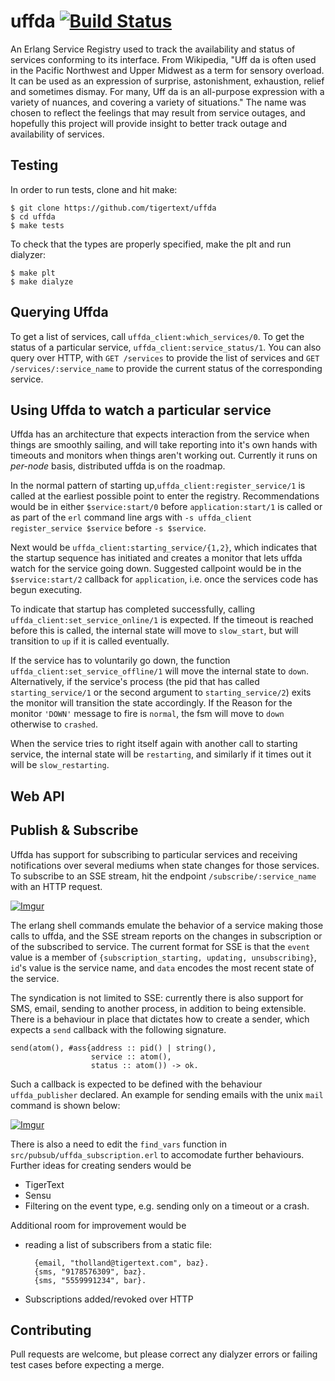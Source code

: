 uffda [![Build Status](https://travis-ci.org/tigertext/uffda.svg)](https://travis-ci.org/tigertext/uffda)
=======================================================================================================

An Erlang Service Registry used to track the availability and status of
services conforming to its interface.  From Wikipedia, "Uff da is often used in
the Pacific Northwest and Upper Midwest as a term for sensory overload. It can
be used as an expression of surprise, astonishment, exhaustion, relief and
sometimes dismay. For many, Uff da is an all-purpose expression with a variety
of nuances, and covering a variety of situations." The name was chosen to
reflect the feelings that may result from service outages, and hopefully this
project will provide insight to better track outage and availability of services.

Testing
-------
In order to run tests, clone and hit make:

    $ git clone https://github.com/tigertext/uffda
    $ cd uffda
    $ make tests

To check that the types are properly specified, make the plt and run dialyzer:

    $ make plt
    $ make dialyze

Querying Uffda
--------------
To get a list of services, call `uffda_client:which_services/0`. To get the
status of a particular service, `uffda_client:service_status/1`. You can also
query over HTTP, with `GET /services` to provide the list of services and `GET
/services/:service_name` to provide the current status of the corresponding
service.

Using Uffda to watch a particular service
-----------------------------------
Uffda has an architecture that expects interaction from the service when things
are smoothly sailing, and will take reporting into it's own hands with timeouts
and monitors when things aren't working out. Currently it runs on *per-node*
basis, distributed uffda is on the roadmap.

In the normal pattern of starting up,`uffda_client:register_service/1` is
called at the earliest possible point to enter the registry. Recommendations
would be in either `$service:start/0` before `application:start/1` is called or
as part of the `erl` command line args with `-s uffda_client register_service
$service` before `-s $service`.

Next would be `uffda_client:starting_service/{1,2}`, which indicates that the
startup sequence has initiated and creates a monitor that lets uffda watch for
the service going down.  Suggested callpoint would be in the `$service:start/2`
callback for `application`, i.e. once the services code has begun executing.

To indicate that startup has completed successfully, calling
`uffda_client:set_service_online/1` is expected. If the timeout is reached
before this is called, the internal state will move to `slow_start`, but will
transition to `up` if it is called eventually.

If the service has to voluntarily go down, the function
`uffda_client:set_service_offline/1` will move the internal state to `down`.
Alternatively, if the service's process (the pid that has called
`starting_service/1` or the second argument to `starting_service/2`) exits the
monitor will transition the state accordingly. If the Reason for the monitor
`'DOWN'` message to fire is `normal`, the fsm will move to `down` otherwise to
`crashed`.

When the service tries to right itself again with another call to starting
service, the internal state will be `restarting`, and similarly if it times out
it will be `slow_restarting`.

Web API
-------


Publish & Subscribe
-------------------
Uffda has support for subscribing to particular services and receiving
notifications over several mediums when state changes for those services. To
subscribe to an SSE stream, hit the endpoint `/subscribe/:service_name` with an
HTTP request.

[![Imgur](http://i.imgur.com/VR2al8I.png)](http://i.imgur.com/VR2al8I)

The erlang shell commands emulate the behavior of a service making those calls
to uffda, and the SSE stream reports on the changes in subscription or of the
subscribed to service. The current format for SSE is that the `event` value is
a member of `{subscription_starting, updating, unsubscribing}`, `id`'s value is
the service name, and `data` encodes the most recent state of the service. 

The syndication is not limited to SSE: currently there is also support for SMS,
email, sending to another process, in addition to being extensible. There is a
behaviour in place that dictates how to create a sender, which expects a `send`
callback with the following signature.

    send(atom(), #ass{address :: pid() | string(),
                      service :: atom(),
                      status :: atom()) -> ok.
    
Such a callback is expected to be defined with the behaviour `uffda_publisher`
declared. An example for sending emails with the unix `mail` command is shown below:

[![Imgur](http://i.imgur.com/JoeRXub.png)](http://imgur.com/JoeRXub)

There is also a need to edit the `find_vars` function in `src/pubsub/uffda_subscription.erl`
to accomodate further behaviours.
Further ideas for creating senders would be

+ TigerText
+ Sensu
+ Filtering on the event type, e.g. sending only on a timeout or a crash.

Additional room for improvement would be

+ reading a list of subscribers from a static file:

        {email, "tholland@tigertext.com", baz}.
        {sms, "9178576309", baz}.
        {sms, "5559991234", bar}.

+ Subscriptions added/revoked over HTTP

Contributing
------------
Pull requests are welcome, but please correct any dialyzer errors or failing test cases
before expecting a merge.
